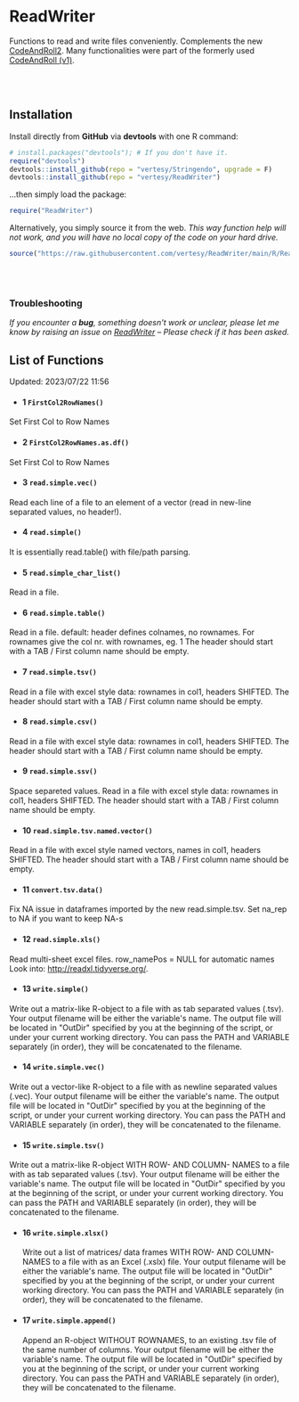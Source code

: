 # ReadWriter
Functions to read and write files conveniently. 
Complements the new [CodeAndRoll2](https://github.com/vertesy/CodeAndRoll2). Many functionalities were part of the formerly used [CodeAndRoll (v1)](https://github.com/vertesy/CodeAndRoll).



<br><br>

## Installation

Install directly from **GitHub** via **devtools** with one R command:

```R
# install.packages("devtools"); # If you don't have it.
require("devtools")
devtools::install_github(repo = "vertesy/Stringendo", upgrade = F)
devtools::install_github(repo = "vertesy/ReadWriter")
```

...then simply load the package:

```R
require("ReadWriter")
```

Alternatively, you simply source it from the web. 
*This way function help will not work, and you will have no local copy of the code on your hard drive.*

```r
source("https://raw.githubusercontent.com/vertesy/ReadWriter/main/R/ReadWriter.R")
```

<br><br>

### Troubleshooting

*If you encounter a **bug**, something doesn't work or unclear, please let me know by raising an issue on [ReadWriter](https://github.com/vertesy/ReadWriter/issues) – Please check if it has been asked.*

## List of Functions
Updated: 2023/07/22 11:56
- #### 1 `FirstCol2RowNames()`
Set First Col to Row Names

- #### 2 `FirstCol2RowNames.as.df()`
Set First Col to Row Names

- #### 3 `read.simple.vec()`
Read each line of a file to an element of a vector (read in new-line separated values, no header!).

- #### 4 `read.simple()`
It is essentially read.table() with file/path parsing.

- #### 5 `read.simple_char_list()`
Read in a file.

- #### 6 `read.simple.table()`
Read in a file. default: header defines colnames, no rownames.  For rownames give the col nr. with rownames, eg. 1 The header should start  with a TAB / First column name should be empty.

- #### 7 `read.simple.tsv()`
Read in a file with excel style data: rownames in col1,  headers SHIFTED. The header should start with a TAB / First column name  should be empty.

- #### 8 `read.simple.csv()`
Read in a file with excel style data: rownames in col1,  headers SHIFTED. The header should start with a TAB / First column name  should be empty.

- #### 9 `read.simple.ssv()`
Space separeted values. Read in a file with excel style data:  rownames in col1, headers SHIFTED. The header should start with a  TAB / First column name should be empty.

- #### 10 `read.simple.tsv.named.vector()`
Read in a file with excel style named vectors, names in col1,  headers SHIFTED. The header should start with a TAB / First column name  should be empty.

- #### 11 `convert.tsv.data()`
Fix NA issue in dataframes imported by the new read.simple.tsv.  Set na_rep to NA if you want to keep NA-s

- #### 12 `read.simple.xls()`
Read multi-sheet excel files. row_namePos = NULL for automatic  names Look into: http://readxl.tidyverse.org/.

- #### 13 `write.simple()`
Write out a matrix-like R-object to a file with as tab separated    values (.tsv). Your output filename will be either the variable's name. The    output file will be located in "OutDir" specified by you at the beginning    of the script, or under your current working directory. You can pass the    PATH and VARIABLE separately (in order), they will be concatenated to the    filename.

- #### 14 `write.simple.vec()`
Write out a vector-like R-object to a file with as newline    separated values (.vec). Your output filename will be either the variable's    name. The output file will be located in "OutDir" specified by you at the    beginning of the script, or under your current working directory. You can    pass the PATH and VARIABLE separately (in order), they will be concatenated    to the filename.

- #### 15 `write.simple.tsv()`
Write out a matrix-like R-object WITH ROW- AND COLUMN- NAMES to a file with as tab separated  values (.tsv). Your output filename will be either the variable's name. The output file will be  located in "OutDir" specified by you at the beginning of the script, or under your current  working directory. You can pass the PATH and VARIABLE separately (in order), they will be  concatenated to the filename.

- #### 16 `write.simple.xlsx()`
  Write out a list of matrices/ data frames WITH ROW- AND COLUMN-    NAMES to a file with as an Excel (.xslx) file. Your output filename will be    either the variable's name. The output file will be located in "OutDir"    specified by you at the beginning of the script, or under your current    working directory. You can pass the PATH and VARIABLE separately (in    order), they will be concatenated to the filename.

- #### 17 `write.simple.append()`
   Append an R-object WITHOUT ROWNAMES, to an existing .tsv file of the same number of columns. Your output filename will be either the variable's name. The output file will be located in "OutDir" specified by you at the beginning of the script, or under your current working directory. You can pass the PATH and VARIABLE separately (in order), they will be concatenated to the filename.

  
